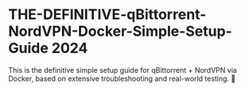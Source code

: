 # THE-DEFINITIVE-qBittorrent-NordVPN-Docker-Simple-Setup-Guide 2024
This is the definitive simple setup guide for qBittorrent + NordVPN via Docker, based on extensive troubleshooting and real-world testing. 🚀
